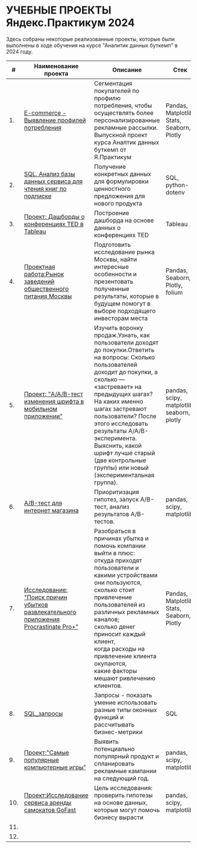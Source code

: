 # УЧЕБНЫЕ ПРОЕКТЫ Яндекс.Практикум 2024

Здесь собраны некоторые реализованные проекты,  которые были выполнены в ходе обучения на курсе "Аналитик данных буткемп" в 2024 году.

| #    | Наименование проекта                | Описание                                                     | Стек                                                         | месяц_год|
| ---- | ------------------------------------------------------------ | ------------------------------------------------------------ | ------------------------------------------------------------ |-----------------------------------------------------|
| 1.   | [E-commerce - Выявление профилей потребления](https://github.com/brykovskaya/educational_projects/tree/main/project10_e_commerce) | Сегментация покупателей по профилю потребления, чтобы осуществлять более персонализированные рекламные рассылки.<br/>Выпускной проект курса Аналтик данных буткемп от Я.Практикум| Pandas, Matplotlib, Stats, Seaborn, Plotly| 07_2024 |
| 2.    | [SQL. Анализ базы данных сервиса для чтения книг по подписке](https://github.com/brykovskaya/educational_projects/tree/main/Проект%20по%20SQL) | Получение конкретных данных для формулировки ценностного предложения для нового продукта  | SQL, python-dotenv| 07_2024 |
| 3.   |[Проект: Дашборды о конференциях TED в Tableau](https://github.com/brykovskaya/educational_projects/tree/main/Project_Tableau) | Построение дашборда на основе данных о конференциях TED  | Tableau | 06_2024 |
| 4.    | [Проектная работа:Рынок заведений общественного питания Москвы](https://github.com/brykovskaya/educational_projects/tree/main/Исследование%20рынка)|Подготовить исследование рынка Москвы, найти интересные особенности и презентовать полученные результаты, которые в будущем помогут в выборе подходящего инвесторам места    |Pandas, Seaborn, Plotly,    folium | 06_2024 |
| 5.   |[Проект: "A/A/B-тест изменения шрифта в мобильном приложении"]( ) | Изучить воронку продаж.Узнать, как пользователи доходят до покупки.Ответить на вопросы: Сколько пользователей доходит до покупки, а сколько — «застревает» на предыдущих шагах? На каких именно шагах застревают пользователи? После этого исследовать результаты A/A/B-эксперимента. Выяснить, какой шрифт лучше старый (две контрольные группы) или новый (экспериментальная группа). | pandas, scipy, matplotlib, seaborn, plotly   | 05_2024 |
| 6.   |[A/B-тест для интернет магазина](https://github.com/brykovskaya/educational_projects/tree/main/AB_тест_интернет_магазина) | Приоритизация гипотез, запуск A/B-тест, анализ результатов А/В-тестов. | pandas, scipy, matplotlib   | 05_2024 |
| 7.   | [Исследование: "Поиск причин убытков развлекательного приложения Procrastinate Pro+"](https://github.com/brykovskaya/educational_projects/tree/main/аnalysis_of_business_indicators) | Разобраться в причинах убытка и помочь компании выйти в плюс:<br/>откуда приходят пользователи и какими устройствами они пользуются,<br/>сколько стоит привлечение пользователей из различных рекламных каналов;<br/>сколько денег приносит каждый клиент,<br/>когда расходы на привлечение клиента окупаются,<br/>какие факторы мешают ривлечению клиентов.  | Pandas, Matplotlib, Stats, Seaborn, Plotly   | 05_2024 |
| 8.   |  [SQL_запросы](https://github.com/brykovskaya/educational_projects/tree/main/SQL_запросы)  |   Запросы - показать умение использовать разные типы оконных функций и рассчитывать бизнес-метрики | SQL | 05_2024 |
| 9.    |  [Проект:"Самые популярные компьютерные игры"](https://github.com/brykovskaya/educational_projects/tree/main/Самые%20популярные%20игры%20-%20прогноз)| Выявить потенциально популярный продукт и спланировать рекламные кампании на следующий год.  |pandas, scipy, matplotlib| 04_2024 |
| 10.    | [Проект:Исследование сервиса аренды самокатов GoFast](https://github.com/brykovskaya/educational_projects/tree/main/Исследование%20сервиса%20аренды%20самокатов%20GoFast) | Цель исследования: проверить гипотезы на основе данных, которые могут помочь бизнесу вырасти  |pandas, scipy, matplotlib | 04_2024 |
| 11.    |    |    | |  |
| 12.    |    |   |
